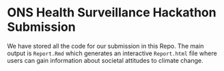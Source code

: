 # ONS Health Surveillance Hackathon Submission

We have stored all the code for our submission in this Repo. The main output is `Report.Rmd` which generates an interactive `Report.html` file where users can gain information about societal attitudes to climate change. 
